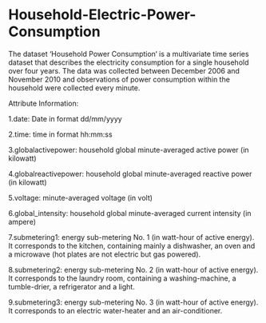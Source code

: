 # Household-Electric-Power-Consumption

The dataset ‘Household Power Consumption‘ is a multivariate time series dataset that describes the electricity consumption for a single household over four years. The data was collected between December 2006 and November 2010 and observations of power consumption within the household were collected every minute.

Attribute Information:

1.date: Date in format dd/mm/yyyy

2.time: time in format hh:mm:ss

3.globalactivepower: household global minute-averaged active power (in kilowatt)

4.globalreactivepower: household global minute-averaged reactive power (in kilowatt)

5.voltage: minute-averaged voltage (in volt)

6.global_intensity: household global minute-averaged current intensity (in ampere)

7.submetering1: energy sub-metering No. 1 (in watt-hour of active energy). It corresponds to the kitchen, containing mainly a dishwasher, an oven and a microwave (hot plates are not electric but gas powered).

8.submetering2: energy sub-metering No. 2 (in watt-hour of active energy). It corresponds to the laundry room, containing a washing-machine, a tumble-drier, a refrigerator and a light.

9.submetering3: energy sub-metering No. 3 (in watt-hour of active energy). It corresponds to an electric water-heater and an air-conditioner.
